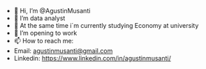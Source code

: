 - 👋 Hi, I’m @AgustinMusanti
- 👀 I’m data analyst
- 🌱 At the same time i´m currently studying Economy at university
- 💞️ I’m opening to work 
- 📫 How to reach me:
- Email: agustinmusanti@gmail.com
- Linkedin: https://www.linkedin.com/in/agustinmusanti/

<!---
AgustinMusanti/AgustinMusanti is a ✨ special ✨ repository because its `README.md` (this file) appears on your GitHub profile.
You can click the Preview link to take a look at your changes.
--->
